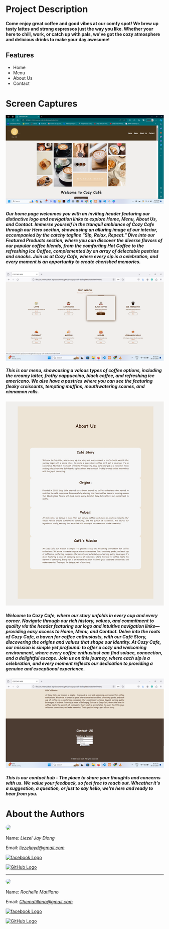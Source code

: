 # Project Description 

#### Come enjoy great coffee and good vibes at our comfy spot! We brew up tasty lattes and strong espressos just the way you like. Whether your here to chill, work, or catch up with pals, we've got the cozy atmosphere and delicious drinks to make your day awesome! 

## Features 

* Home
* Menu
* About Us
* Contact 

# Screen Captures 

![img](img/home.png)

##### Our home page welcomes you with an inviting header featuring our distinctive logo and navigation links to explore Home, Menu, About Us, and Contact. Immerse yourself in the tranquil ambiance of Cozy Cafe through our Hero section, showcasing an alluring image of our interior, accompanied by the catchy tagline "Sip, Relax, Repeat." Dive into our Featured Products section, where you can discover the diverse flavors of our popular coffee blends, from the comforting Hot Coffee to the refreshing Ice Coffee, complemented by an array of delectable pastries and snacks. Join us at Cozy Cafe, where every sip is a celebration, and every moment is an opportunity to create cherished memories.

![img](img/ss-menu.png)
##### This is our menu, showcasing a vaious types of coffee options, including the creamy latter, frothy cappuccino, black coffee, and refreshing ice americano. We also have a pastries where you can see the featuring fleaky croissants, tempting muffins, mouthwatering scones, and cinnamon rolls. 

![about](img/about.jpg)

##### Welcome to Cozy Cafe, where our story unfolds in every cup and every corner. Navigate through our rich history, values, and commitment to quality via the header featuring our logo and intuitive navigation links—providing easy access to Home, Menu, and Contact. Delve into the roots of Cozy Cafe, a haven for coffee enthusiasts, with our Café Story, discovering the origins and values that shape our identity. At Cozy Cafe, our mission is simple yet profound: to offer a cozy and welcoming environment, where every coffee enthusiast can find solace, connection, and a delightful escape. Join us on this journey, where each sip is a celebration, and every moment reflects our dedication to providing a genuine and exceptional experience.

![img](img/ss-contact.png)

##### This is our contact hub - The place to share your thoughts and concerns with us. We value your feedback, so feel free to reach out. Wheather it's a suggestion, a question, or just to say hello, we're here and ready to hear from you. 

# About the Authors

<img src="https://avatars.githubusercontent.com/u/156726657?s=96&v=4" width="150" style="border-radius: 50%;">

Name: *Liezel Jay Diong*

Email: *liezeljayd@gmail.com*


[![facebook Logo](https://github.com/gauravghongde/social-icons/blob/master/PNG/Color/Facebook.png?raw=true)](https://web.facebook.com/grvxus)

[![GitHub Logo](https://github.com/gauravghongde/social-icons/blob/master/PNG/Black/Github_black.png?raw=true)](https://github.com/lliezelj)

***

<img src="https://avatars.githubusercontent.com/u/156728082?s=96&v=4" width="150" style="border-radius: 50%;">

Name: *Rochelle Matillano*

Email: *Chematillano@gmail.com*

[![facebook Logo](https://github.com/gauravghongde/social-icons/blob/master/PNG/Color/Facebook.png?raw=true)](https://web.facebook.com/che.matillano.5)

[![GitHub Logo](https://github.com/gauravghongde/social-icons/blob/master/PNG/Black/Github_black.png?raw=true)](https://github.com/RochelleMatillano)